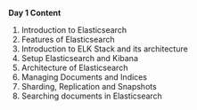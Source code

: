 **Day 1 Content**

1. Introduction to Elasticsearch
2. Features of Elasticsearch
3. Introduction to ELK Stack and its architecture
4. Setup Elasticsearch and Kibana
5. Architecture of Elasticsearch
6. Managing Documents and Indices
7. Sharding, Replication and Snapshots
8. Searching documents in Elasticsearch
